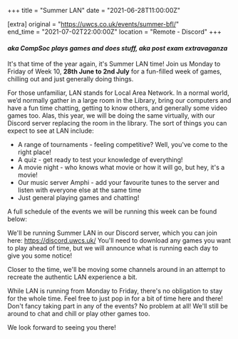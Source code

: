 +++
title = "Summer LAN"
date = "2021-06-28T11:00:00Z"

[extra]
original = "https://uwcs.co.uk/events/summer-bfl/"    
end_time = "2021-07-02T22:00:00Z"
location = "Remote - Discord"
+++

#### *aka CompSoc plays games and does stuff, aka post exam extravaganza*

It's that time of the year again, it's Summer LAN time\! Join us Monday to Friday of Week 10, **28th June to 2nd July** for a fun-filled week of games, chilling out and just generally doing things.

For those unfamiliar, LAN stands for Local Area Network. In a normal world, we’d normally gather in a large room in the Library, bring our computers and have a fun time chatting, getting to know others, and generally some video games too. Alas, this year, we will be doing the same virtually, with our Discord server replacing the room in the library. The sort of things you can expect to see at LAN include:

  - A range of tournaments - feeling competitive? Well, you've come to the right place\!
  - A quiz - get ready to test your knowledge of everything\!
  - A movie night - who knows what movie or how it will go, but hey, it's a movie\!
  - Our music server Amphi - add your favourite tunes to the server and listen with everyone else at the same time
  - Just general playing games and chatting\!

A full schedule of the events we will be running this week can be found below:

We'll be running Summer LAN in our Discord server, which you can join here: <https://discord.uwcs.uk/> You'll need to download any games you want to play ahead of time, but we will announce what is running each day to give you some notice\!

Closer to the time, we'll be moving some channels around in an attempt to recreate the authentic LAN experience a bit.

While LAN is running from Monday to Friday, there's no obligation to stay for the whole time. Feel free to just pop in for a bit of time here and there\! Don't fancy taking part in any of the events? No problem at all\! We'll still be around to chat and chill or play other games too.

We look forward to seeing you there\!

